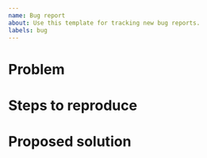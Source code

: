 ```yaml
---
name: Bug report
about: Use this template for tracking new bug reports.
labels: bug
---
```

# Problem
<!-- Describe what the problem is and why it is a problem. If you know when it was introduced or what change caused it, include that information as well. -->

# Steps to reproduce
<!-- What are all the steps that someone would need to know to reproduce the bug? -->

# Proposed solution
<!-- If you have an idea about what changes are necessary to resolve the issue, record them here. -->
